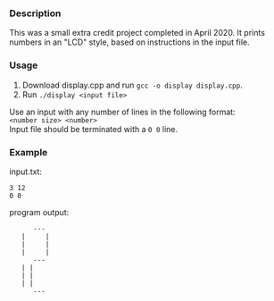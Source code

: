### Description
This was a small extra credit project completed in April 2020. It prints numbers in an "LCD" style, based on instructions in the input file.

### Usage
1. Download display.cpp and run `gcc -o display display.cpp`.
2. Run `./display <input file>`  
  
Use an input with any number of lines in the following format:  
`<number size> <number>`  
Input file should be terminated with a `0 0` line.


### Example
input.txt:
```
3 12
0 0
```
program output:
```
      ---
   |     |
   |     |
   |     |
      ---
   | |
   | |
   | |
      ---
```
